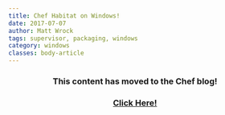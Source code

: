 ```yaml
---
title: Chef Habitat on Windows!
date: 2017-07-07
author: Matt Wrock
tags: supervisor, packaging, windows
category: windows
classes: body-article
---
```


<h3><p style="text-align: center;">This content has moved to the Chef blog!</p></h3>
<h3><a href="https://blog.chef.io/2017/07/07/habitat-on-windows"><p style="text-align: center;">Click Here!</p></a></h3>